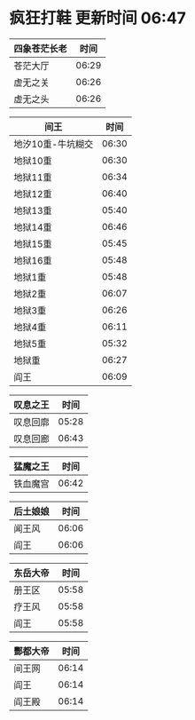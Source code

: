 # 疯狂打鞋 更新时间 06:47

| 四象苍茫长老   | 时间    |
|--------|-------|
| 苍茫大厅 | 06:29 |
| 虚无之关 | 06:26 |
| 虚无之头 | 06:26 |

| 间王   | 时间    |
|--------|-------|
| 地汐10重-牛坑糊交 | 06:30 |
| 地狱10重 | 06:30 |
| 地狱11重 | 06:34 |
| 地狱12重 | 06:40 |
| 地狱13重 | 05:40 |
| 地狱14重 | 06:46 |
| 地狱15重 | 05:45 |
| 地狱16重 | 05:48 |
| 地狱1重 | 05:48 |
| 地狱2重 | 06:07 |
| 地狱3重 | 06:26 |
| 地狱4重 | 06:11 |
| 地狱5重 | 05:32 |
| 地狱重 | 06:27 |
| 阎王 | 06:09 |

| 叹息之王   | 时间    |
|--------|-------|
| 叹息回廓 | 05:28 |
| 叹息回廊 | 06:43 |

| 猛魔之王   | 时间    |
|--------|-------|
| 铁血魔宫 | 06:42 |

| 后土娘娘   | 时间    |
|--------|-------|
| 闻王风 | 06:06 |
| 阎王 | 06:06 |

| 东岳大帝   | 时间    |
|--------|-------|
| 册王区 | 05:58 |
| 疗王风 | 05:58 |
| 阎王 | 05:58 |

| 酆都大帝   | 时间    |
|--------|-------|
| 间王网 | 06:14 |
| 阎王 | 06:14 |
| 阎王殿 | 06:14 |
